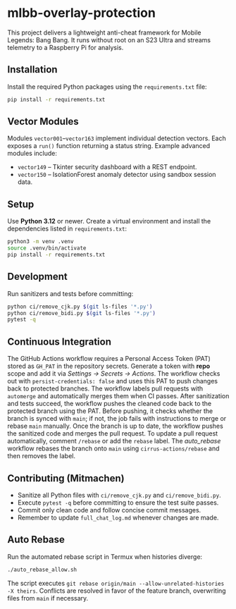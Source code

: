 # mlbb-overlay-protection

This project delivers a lightweight anti-cheat framework for Mobile Legends: Bang Bang. It runs without root on an S23 Ultra and streams telemetry to a Raspberry Pi for analysis.

## Installation
Install the required Python packages using the `requirements.txt` file:

```bash
pip install -r requirements.txt
```

## Vector Modules
Modules `vector001`–`vector163` implement individual detection vectors. Each exposes a `run()` function returning a status string. Example advanced modules include:

- `vector149` – Tkinter security dashboard with a REST endpoint.
- `vector150` – IsolationForest anomaly detector using sandbox session data.

## Setup
Use **Python 3.12** or newer. Create a virtual environment and install the dependencies listed in `requirements.txt`:

```bash
python3 -m venv .venv
source .venv/bin/activate
pip install -r requirements.txt
```

## Development
Run sanitizers and tests before committing:

```bash
python ci/remove_cjk.py $(git ls-files '*.py')
python ci/remove_bidi.py $(git ls-files '*.py')
pytest -q
```

## Continuous Integration
The GitHub Actions workflow requires a Personal Access Token (PAT) stored as `GH_PAT` in the repository secrets. Generate a token with **repo** scope and add it via *Settings → Secrets → Actions*. The workflow checks out with `persist-credentials: false` and uses this PAT to push changes back to protected branches.
The workflow labels pull requests with `automerge` and automatically merges them when CI passes. After sanitization and tests succeed, the workflow pushes the cleaned code back to the protected branch using the PAT. Before pushing, it checks whether the branch is synced with `main`; if not, the job fails with instructions to merge or rebase `main` manually. Once the branch is up to date, the workflow pushes the sanitized code and merges the pull request. To update a pull request automatically, comment `/rebase` or add the `rebase` label. The *auto_rebase* workflow rebases the branch onto `main` using `cirrus-actions/rebase` and then removes the label.

## Contributing (Mitmachen)
* Sanitize all Python files with `ci/remove_cjk.py` and `ci/remove_bidi.py`.
* Execute `pytest -q` before committing to ensure the test suite passes.
* Commit only clean code and follow concise commit messages.
* Remember to update `full_chat_log.md` whenever changes are made.

## Auto Rebase
Run the automated rebase script in Termux when histories diverge:

```bash
./auto_rebase_allow.sh
```

The script executes `git rebase origin/main --allow-unrelated-histories -X theirs`.
Conflicts are resolved in favor of the feature branch, overwriting files from
`main` if necessary.

